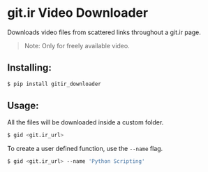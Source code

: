 # git.ir Video Downloader
Downloads video files from scattered links throughout a git.ir page.

> Note: Only for freely available video.


## Installing:

```bash
$ pip install gitir_downloader
```

## Usage:

All the files will be downloaded inside a custom folder.

```bash
$ gid <git.ir_url>
```

To create a user defined function, use the `--name` flag.

```bash
$ gid <git.ir_url> --name 'Python Scripting'
```

